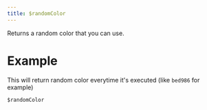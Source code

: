 ```yaml
---
title: $randomColor
---
```

Returns a random color that you can use.

# Example
This will return random color everytime it's executed (like `bed986` for example)
```js
$randomColor
```

